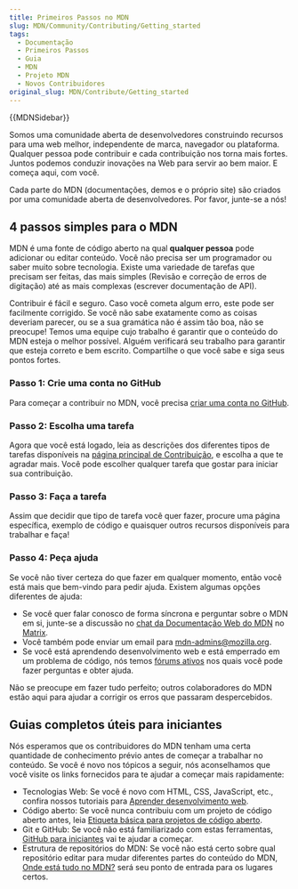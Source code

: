 ```yaml
---
title: Primeiros Passos no MDN
slug: MDN/Community/Contributing/Getting_started
tags:
  - Documentação
  - Primeiros Passos
  - Guia
  - MDN
  - Projeto MDN
  - Novos Contribuidores
original_slug: MDN/Contribute/Getting_started
---
```

{{MDNSidebar}}

Somos uma comunidade aberta de desenvolvedores construindo recursos para uma web melhor, independente de marca, navegador ou plataforma. Qualquer pessoa pode contribuir e cada contribuição nos torna mais fortes. Juntos podemos conduzir inovações na Web para servir ao bem maior. E começa aqui, com você.

Cada parte do MDN (documentações, demos e o próprio site) são criados por uma comunidade aberta de desenvolvedores. Por favor, junte-se a nós!

## 4 passos simples para o MDN

MDN é uma fonte de código aberto na qual **qualquer pessoa** pode adicionar ou editar conteúdo. Você não precisa ser um programador ou saber muito sobre tecnologia. Existe uma variedade de tarefas que precisam ser feitas, das mais simples (Revisão e correção de erros de digitação) até as mais complexas (escrever documentação de API).

Contribuir é fácil e seguro. Caso você cometa algum erro, este pode ser facilmente corrigido. Se você não sabe exatamente como as coisas deveriam parecer, ou se a sua gramática não é assim tão boa, não se preocupe! Temos uma equipe cujo trabalho é garantir que o conteúdo do MDN esteja o melhor possível. Alguém verificará seu trabalho para garantir que esteja correto e bem escrito. Compartilhe o que você sabe e siga seus pontos fortes.

### Passo 1: Crie uma conta no GitHub

Para começar a contribuir no MDN, você precisa [criar uma conta no GitHub](https://github.com/mdn/content/#setup).

### Passo 2: Escolha uma tarefa

Agora que você está logado, leia as descrições dos diferentes tipos de tarefas disponíveis na [página principal de Contribuição](/pt-BR/docs/MDN/Contribute), e escolha a que te agradar mais. Você pode escolher qualquer tarefa que gostar para iniciar sua contribuição.

### Passo 3: Faça a tarefa

Assim que decidir que tipo de tarefa você quer fazer, procure uma página específica, exemplo de código e quaisquer outros recursos disponíveis para trabalhar e faça!

### Passo 4: Peça ajuda

Se você não tiver certeza do que fazer em qualquer momento, então você está mais que bem-vindo para pedir ajuda. Existem algumas opções diferentes de ajuda:

- Se você quer falar conosco de forma síncrona e perguntar sobre o MDN em si, junte-se a discussão no [chat da Documentação Web do MDN](https://chat.mozilla.org/#/room/#mdn:mozilla.org) no [Matrix](https://wiki.mozilla.org/Matrix).
- Você também pode enviar um email para <mdn-admins@mozilla.org>.
- Se você está aprendendo desenvolvimento web e está emperrado em um problema de código, nós temos [fórums ativos](https://discourse.mozilla.org/c/mdn/learn/250) nos quais você pode fazer perguntas e obter ajuda.

Não se preocupe em fazer tudo perfeito; outros colaboradores do MDN estão aqui para ajudar a corrigir os erros que passaram despercebidos.

## Guias completos úteis para iniciantes

Nós esperamos que os contribuidores do MDN tenham uma certa quantidade de conhecimento prévio antes de começar a trabalhar no conteúdo. Se você é novo nos tópicos a seguir, nós aconselhamos que você visite os links fornecidos para te ajudar a começar mais rapidamente:

- Tecnologias Web: Se você é novo com HTML, CSS, JavaScript, etc., confira nossos tutoriais para [Aprender desenvolvimento web](/pt-BR/docs/Learn).
- Código aberto: Se você nunca contribuiu com um projeto de código aberto antes, leia [Etiqueta básica para projetos de código aberto](/pt-BR/docs/MDN/Contribute/Open_source_etiquette).
- Git e GitHub: Se você não está familiarizado com estas ferramentas, [GitHub para iniciantes](/pt-BR/docs/MDN/Contribute/GitHub_beginners) vai te ajudar a começar.
- Estrutura de repositórios do MDN: Se você não está certo sobre qual repositório editar para mudar diferentes partes do conteúdo do MDN, [Onde está tudo no MDN?](/pt-BR/docs/MDN/Contribute/Where_is_everything) será seu ponto de entrada para os lugares certos.

